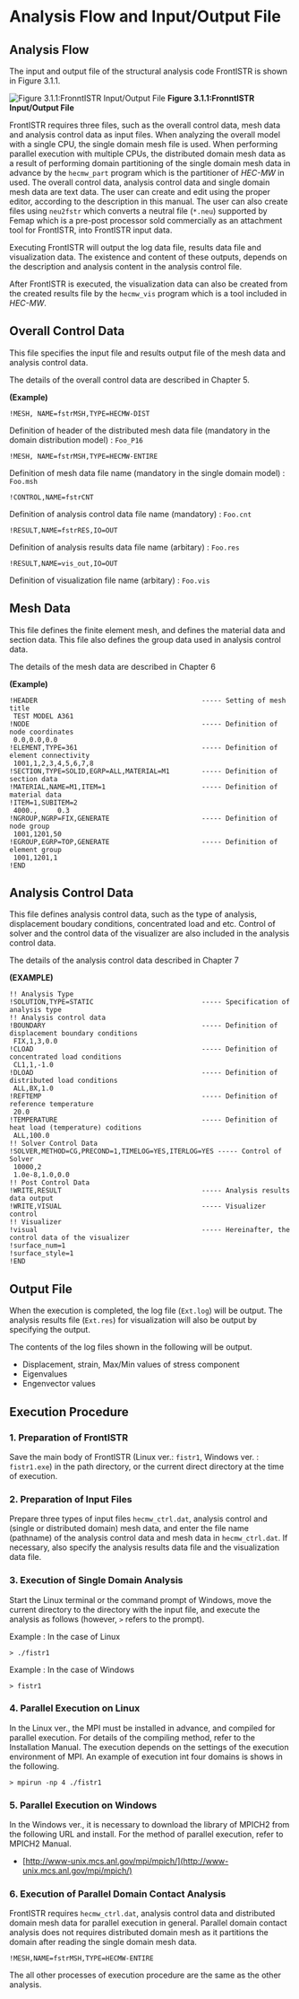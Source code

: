 # Analysis Flow and Input/Output File

## Analysis Flow

The input and output file of the structural analysis code FrontISTR is shown in Figure 3.1.1.

![Figure 3.1.1:FronntISTR Input/Output File](media/image01_01.png)
**Figure 3.1.1:FronntISTR Input/Output File**

FrontISTR requires three files, such as the overall control data, mesh data and analysis control data as input files. When analyzing the overall model with a single CPU, the single domain mesh file is used. When performing parallel execution with multiple CPUs, the distributed domain mesh data as a result of performing domain partitioning of the single domain mesh data in advance by the `hecmw_part` program which is the partitioner of *HEC-MW* in used. The overall control data, analysis control data and single domain mesh data are text data. The user can create and edit using the proper editor, according to the description in this manual. The user can also create files using `neu2fstr` which converts a neutral file (`*.neu`) supported by Femap which is a pre-post processor sold commercially as an attachment tool for FrontISTR, into FrontISTR input data.

Executing FrontISTR will output the log data file, results data file and visualization data. The existence and content of these outputs, depends on the description and analysis content in the analysis control file.

After FrontISTR is executed, the visualization data can also be created from the created results file by the `hecmw_vis` program which is a tool included in *HEC-MW*.


## Overall Control Data

This file specifies the input file and results output file of the mesh data and analysis control data.

The details of the overall control data are described in Chapter 5.

**(Example)**

```
!MESH, NAME=fstrMSH,TYPE=HECMW-DIST
```

Definition of header of the distributed mesh data file (mandatory in the domain distribution model) : `Foo_P16`

```
!MESH, NAME=fstrMSH,TYPE=HECMW-ENTIRE
```

Definition of mesh data file name (mandatory in the single domain model) : `Foo.msh`

```
!CONTROL,NAME=fstrCNT
```

Definition of analysis control data file name (mandatory) : `Foo.cnt`

```
!RESULT,NAME=fstrRES,IO=OUT
```

Definition of analysis results data file name (arbitary) : `Foo.res`

```
!RESULT,NAME=vis_out,IO=OUT
```

Definition of visualization file name (arbitary) : `Foo.vis`


## Mesh Data

This file defines the finite element mesh, and defines the material data and section data. This file also defines the group data used in analysis control data.

The details of the mesh data are described in Chapter 6

**(Example)**

```
!HEADER                                         ----- Setting of mesh title
 TEST MODEL A361
!NODE                                           ----- Definition of node coordinates
 0.0,0.0,0.0
!ELEMENT,TYPE=361                               ----- Definition of element connectivity
 1001,1,2,3,4,5,6,7,8
!SECTION,TYPE=SOLID,EGRP=ALL,MATERIAL=M1        ----- Definition of section data
!MATERIAL,NAME=M1,ITEM=1                        ----- Definition of material data
!ITEM=1,SUBITEM=2
 4000.,     0.3
!NGROUP,NGRP=FIX,GENERATE                       ----- Definition of node group
 1001,1201,50
!EGROUP,EGRP=TOP,GENERATE                       ----- Definition of element group
 1001,1201,1
!END
```


## Analysis Control Data

This file defines analysis control data, such as the type of analysis, displacement boudary conditions, concentrated load and etc. Control of solver and the control data of the visualizer are also included in the analysis control data.

The details of the analysis control data described in Chapter 7

**(EXAMPLE)**

```
!! Analysis Type
!SOLUTION,TYPE=STATIC                           ----- Specification of analysis type
!! Analysis control data
!BOUNDARY                                       ----- Definition of displacement boundary conditions
 FIX,1,3,0.0
!CLOAD                                          ----- Definition of concentrated load conditions
 CL1,1,-1.0
!DLOAD                                          ----- Definition of distributed load conditions
 ALL,BX,1.0
!REFTEMP                                        ----- Definition of reference temperature
 20.0
!TEMPERATURE                                    ----- Definition of heat load (temperature) coditions
 ALL,100.0
!! Solver Control Data
!SOLVER,METHOD=CG,PRECOND=1,TIMELOG=YES,ITERLOG=YES ----- Control of Solver
 10000,2
 1.0e-8,1.0,0.0
!! Post Control Data
!WRITE,RESULT                                   ----- Analysis results data output
!WRITE,VISUAL                                   ----- Visualizer control
!! Visualizer
!visual                                         ----- Hereinafter, the control data of the visualizer
!surface_num=1
!surface_style=1
!END
```
## Output File

When the execution is completed, the log file (`Ext.log`) will be output. The analysis results file (`Ext.res`) for visualization will also be output by specifying the output.

The contents of the log files shown in the following will be output.

  - Displacement, strain, Max/Min values of stress component
  - Eigenvalues
  - Engenvector values

## Execution Procedure

###  1. Preparation of FrontISTR

Save the main body of FrontISTR (Linux ver.: `fistr1`, Windows ver. : `fistr1.exe`) in the path directory, or the current direct directory at the time of execution.

###  2. Preparation of Input Files

Prepare three types of input files `hecmw_ctrl.dat`, analysis control and (single or distributed domain) mesh data, and enter the file name (pathname) of the analysis control data and mesh data in `hecmw_ctrl.dat`. If necessary, also specify the analysis results data file and the visualization data file.

###  3. Execution of Single Domain Analysis

Start the Linux terminal or the command prompt of Windows, move the current directory to the directory with the input file, and execute the analysis as follows (however, `>` refers to the prompt).

Example : In the case of Linux

```
> ./fistr1
```

Example : In the case of Windows

```
> fistr1
```

###  4. Parallel Execution on Linux

In the Linux ver., the MPI must be installed in advance, and compiled for parallel execution. For details of the compiling method, refer to the Installation Manual. The execution depends on the settings of the execution environment of MPI. An example of execution int four domains is shows in the following.

```
> mpirun -np 4 ./fistr1
```

###  5. Parallel Execution on Windows

In the Windows ver., it is necessary to download the library of MPICH2 from the following URL and install. For the method of parallel execution, refer to MPICH2 Manual.

  - [http://www-unix.mcs.anl.gov/mpi/mpich/](http://www-unix.mcs.anl.gov/mpi/mpich/)

###  6. Execution of Parallel Domain Contact Analysis

FrontISTR requires `hecmw_ctrl.dat`, analysis control data and distributed domain mesh data for parallel execution in general. Parallel domain contact analysis does not requires distributed domain mesh as it partitions the domain after reading the single domain mesh data.

```
!MESH,NAME=fstrMSH,TYPE=HECMW-ENTIRE
```

The all other processes of execution procedure are the same as the other analysis.
